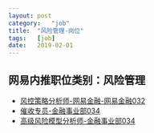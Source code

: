 ```yaml
---
layout:	post
category:	"job"
title:	"风险管理-岗位"
tags:	[job]
date:	2019-02-01
---
```

## 网易内推职位类别：风险管理
- [风控策略分析师-网易金融-网易金融032](http://mobile.bole.netease.com/bole/boleDetail?id=13198&employeeId=346f03c3cda5f04c&key=all)
- [催收专员-金融事业部034](http://mobile.bole.netease.com/bole/boleDetail?id=1844&employeeId=346f03c3cda5f04c&key=all)
- [高级风险模型分析师-金融事业部034](http://mobile.bole.netease.com/bole/boleDetail?id=2064&employeeId=346f03c3cda5f04c&key=all)
